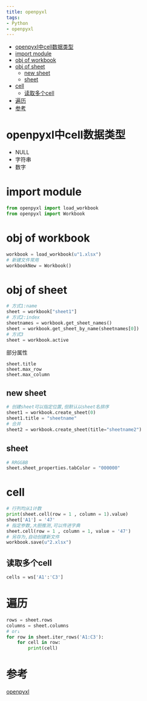 ```yaml
---
title: openpyxl
tags:
- Python
- openpyxl
---
```

<!-- TOC -->

- [openpyxl中cell数据类型](#openpyxl中cell数据类型)
- [import module](#import-module)
- [obj of workbook](#obj-of-workbook)
- [obj of sheet](#obj-of-sheet)
    - [new sheet](#new-sheet)
    - [sheet](#sheet)
- [cell](#cell)
    - [读取多个cell](#读取多个cell)
- [遍历](#遍历)
- [参考](#参考)

<!-- /TOC -->
# openpyxl中cell数据类型

* NULL
* 字符串
* 数字

# import module

```python
from openpyxl import load_workbook
from openpyxl import Workbook
```
# obj of workbook

```python
workbook = load_workbook(u"1.xlsx")
# 新建文件常用
workbookNew = Workbook()
```

# obj of sheet

```python
# 方式1:name
sheet = workbook["sheet1"]
# 方式2:index
sheetnames = workbook.get_sheet_names()
sheet = workbook.get_sheet_by_name(sheetnames[0])
# 方式3
sheet = workbook.active
```

部分属性
```
sheet.title
sheet.max_row
sheet.max_column
```

## new sheet

```python
# 创建sheet可以指定位置,但默认以sheet名排序
sheet1 = workbook.create_sheet(0)
sheet1.title = "sheetname"
# 合并
sheet2 = workbook.create_sheet(title="sheetname2")
```

## sheet
```python
# RRGGBB
sheet.sheet_properties.tabColor = "000000"
```

# cell

```python
# 行列均从1计数
print(sheet.cell(row = 1 , column = 1).value)
sheet['A1'] = '47'
# 指定参数,大胆推测,可以传进字典
sheet.cell(row = 1 , column = 1, value = '47')
# 另存为,自动创建新文件
workbook.save(u"2.xlsx")
```

## 读取多个cell

```python
cells = ws['A1':'C3']
```

# 遍历

```python
rows = sheet.rows
columns = sheet.columns
# or↓
for row in sheet.iter_rows('A1:C3'):
    for cell in row:
        print(cell)
```


# 参考

[openpyxl](http://openpyxl.readthedocs.io/en/default/tutorial.html)